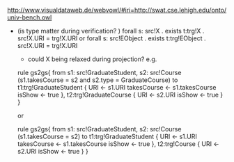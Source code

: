 http://www.visualdataweb.de/webvowl/#iri=http://swat.cse.lehigh.edu/onto/univ-bench.owl


- (is type matter during verification? )
	forall s: src!X . exists t:trg!X . src!X.URI = trg!X.URI or
	forall s: src!EObject . exists t:trg!EObject . src!X.URI = trg!X.URI 
	
	- could X being relaxed during projection? e.g.
	
	rule gs2gs{
	from s1: src!GraduateStudent,
		s2: src!Course (s1.takesCourse = s2 and s2.type = GraduateCourse)
	to 
		t1:trg!GraduateStudent
		{
			URI <- s1.URI
			takesCourse <- s1.takesCourse
			isShow <- true
		},
		t2:trg!GraduateCourse
		{
			URI <- s2.URI
			isShow <- true
		}
	}
	
	or
	
	rule gs2gs{
	from s1: src!GraduateStudent,
		s2: src!Course (s1.takesCourse = s2)
	to 
		t1:trg!GraduateStudent
		{
			URI <- s1.URI
			takesCourse <- s1.takesCourse
			isShow <- true
		},
		t2:trg!Course
		{
			URI <- s2.URI
			isShow <- true
		}
	}